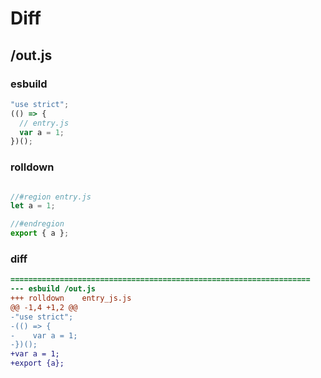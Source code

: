 # Diff
## /out.js
### esbuild
```js
"use strict";
(() => {
  // entry.js
  var a = 1;
})();
```
### rolldown
```js

//#region entry.js
let a = 1;

//#endregion
export { a };

```
### diff
```diff
===================================================================
--- esbuild	/out.js
+++ rolldown	entry_js.js
@@ -1,4 +1,2 @@
-"use strict";
-(() => {
-    var a = 1;
-})();
+var a = 1;
+export {a};

```